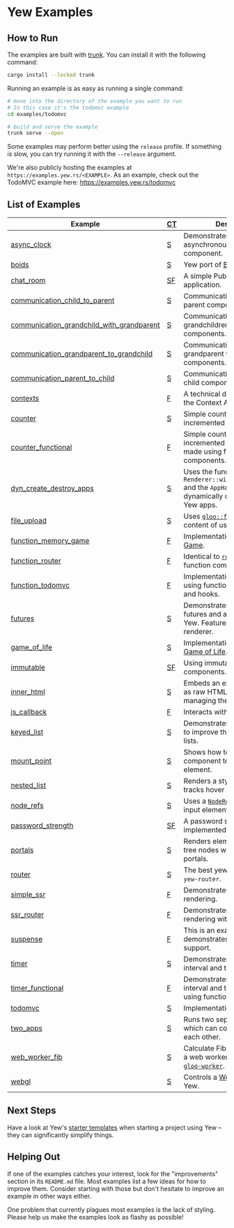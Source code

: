 # Yew Examples

## How to Run

The examples are built with [trunk](https://github.com/thedodd/trunk).
You can install it with the following command:

```bash
cargo install --locked trunk
```

Running an example is as easy as running a single command:

```bash
# move into the directory of the example you want to run
# In this case it's the todomvc example
cd examples/todomvc

# build and serve the example
trunk serve --open
```

Some examples may perform better using the `release` profile. If something is slow, you can try running it with the `--release` argument.

We're also publicly hosting the examples at `https://examples.yew.rs/<EXAMPLE>`.
As an example, check out the TodoMVC example here: <https://examples.yew.rs/todomvc>

## List of Examples

| Example                                                                                   | [CT] | Description                                                                                                                         |
| ----------------------------------------------------------------------------------------- | ---- | ----------------------------------------------------------------------------------------------------------------------------------- |
| [async_clock](async_clock)                                                                | [S]  | Demonstrates the use of asynchronous tasks in a yew component.                                                                      |
| [boids](boids)                                                                            | [S]  | Yew port of [Boids](https://en.wikipedia.org/wiki/Boids)                                                                            |
| [chat_room](chat_room)                                                                    | [SF] | A simple PubNub chat room application.                                                                            |
| [communication_child_to_parent](communication_child_to_parent)                            | [S]  | Communication from child to parent components.                                                                                      |
| [communication_grandchild_with_grandparent](communication_grandchild_with_grandparent)    | [S]  | Communication from grandchildren to grandparent components.                                                                         |
| [communication_grandparent_to_grandchild](communication_grandparent_to_grandchild)        | [S]  | Communication from grandparent to grandchild components.                                                                            |
| [communication_parent_to_child](communication_parent_to_child)                            | [S]  | Communication from parent to child components.                                                                                      |
| [contexts](contexts)                                                                      | [F]  | A technical demonstration of the Context API.                                                                                       |
| [counter](counter)                                                                        | [S]  | Simple counter which can be incremented and decremented.                                                                            |
| [counter_functional](counter_functional)                                                  | [F]  | Simple counter which can be incremented and decremented made using function components.                                             |
| [dyn_create_destroy_apps](dyn_create_destroy_apps)                                        | [S]  | Uses the function `Renderer::with_root_and_props` and the `AppHandle` struct to dynamically create and delete Yew apps.             |
| [file_upload](file_upload)                                                                | [S]  | Uses [`gloo::file`](https://docs.rs/gloo-file/latest/gloo_file/index.html) to read the content of user uploaded files.              |
| [function_memory_game](function_memory_game)                                              | [F]  | Implementation of [Memory Game](https://github.com/bradlygreen/Memory-Game).                                                        |
| [function_router](function_router)                                                        | [F]  | Identical to [`router`](router) but using function components.                                                                      |
| [function_todomvc](function_todomvc)                                                      | [F]  | Implementation of [TodoMVC](http://todomvc.com/) using function components and hooks.                                               |
| [futures](futures)                                                                        | [S]  | Demonstrates how you can use futures and async code with Yew. Features a Markdown renderer.                                         |
| [game_of_life](game_of_life)                                                              | [S]  | Implementation of [Conway's Game of Life](https://en.wikipedia.org/wiki/Conway%27s_Game_of_Life).                                   |
| [immutable](immutable)                                                                    | [SF] | Using immutable types in components.                                                                                                |
| [inner_html](inner_html)                                                                  | [S]  | Embeds an external document as raw HTML by manually managing the element.                                                           |
| [js_callback](js_callback)                                                                | [F]  | Interacts with JavaScript code.                                                                                                     |
| [keyed_list](keyed_list)                                                                  | [S]  | Demonstrates how to use keys to improve the performance of lists.                                                                   |
| [mount_point](mount_point)                                                                | [S]  | Shows how to mount the root component to a custom element.                                                                          |
| [nested_list](nested_list)                                                                | [S]  | Renders a styled list which tracks hover events.                                                                                    |
| [node_refs](node_refs)                                                                    | [S]  | Uses a [`NodeRef`](https://yew.rs/docs/concepts/components/refs) to focus the input element under the cursor.                       |
| [password_strength](password_strength)                                                    | [SF] | A password strength estimator implemented in Yew.                                                                                   |
| [portals](portals)                                                                        | [S]  | Renders elements into out-of-tree nodes with the help of portals.                                                                   |
| [router](router)                                                                          | [S]  | The best yew blog built with `yew-router`.                                                                                          |
| [simple_ssr](simple_ssr)                                                                  | [F]  | Demonstrates server-side rendering.                                                                                                 |
| [ssr_router](ssr_router)                                                                  | [F]  | Demonstrates server-side rendering with routing.                                                                                    |
| [suspense](suspense)                                                                      | [F]  | This is an example that demonstrates `<Suspense />` support.                                                                        |
| [timer](timer)                                                                            | [S]  | Demonstrates the use of the interval and timeout services.                                                                          |
| [timer_functional](timer_functional)                                                      | [F]  | Demonstrates the use of the interval and timeout services using function components                                                 |
| [todomvc](todomvc)                                                                        | [S]  | Implementation of [TodoMVC](http://todomvc.com/).                                                                                   |
| [two_apps](two_apps)                                                                      | [S]  | Runs two separate Yew apps which can communicate with each other.                                                                   |
| [web_worker_fib](web_worker_fib)                                                          | [S]  | Calculate Fibonacci numbers in a web worker thread using [`gloo-worker`](https://docs.rs/gloo-worker/latest/gloo_worker/).          |
| [webgl](webgl)                                                                            | [S]  | Controls a [WebGL canvas](https://developer.mozilla.org/en-US/docs/Web/API/WebGL_API/Tutorial/Getting_started_with_WebGL) from Yew. |

[CT]: ## "Component Type"
[S]: ## "Struct Components"
[F]: ## "Function Components"
[SF]: ## "Struct and Function Components"

## Next Steps

Have a look at Yew's [starter templates](https://yew.rs/docs/getting-started/build-a-sample-app#using-a-starter-template) when starting a project using Yew – they can significantly simplify things.

## Helping Out

If one of the examples catches your interest, look for the "improvements" section in its `README.md` file.
Most examples list a few ideas for how to improve them.
Consider starting with those but don't hesitate to improve an example in other ways either.

One problem that currently plagues most examples is the lack of styling.
Please help us make the examples look as flashy as possible!
